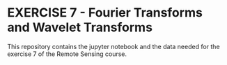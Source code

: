 # EXERCISE 7 - Fourier Transforms and Wavelet Transforms

This repository contains the jupyter notebook and the data needed for the exercise 7 of the Remote Sensing course.
